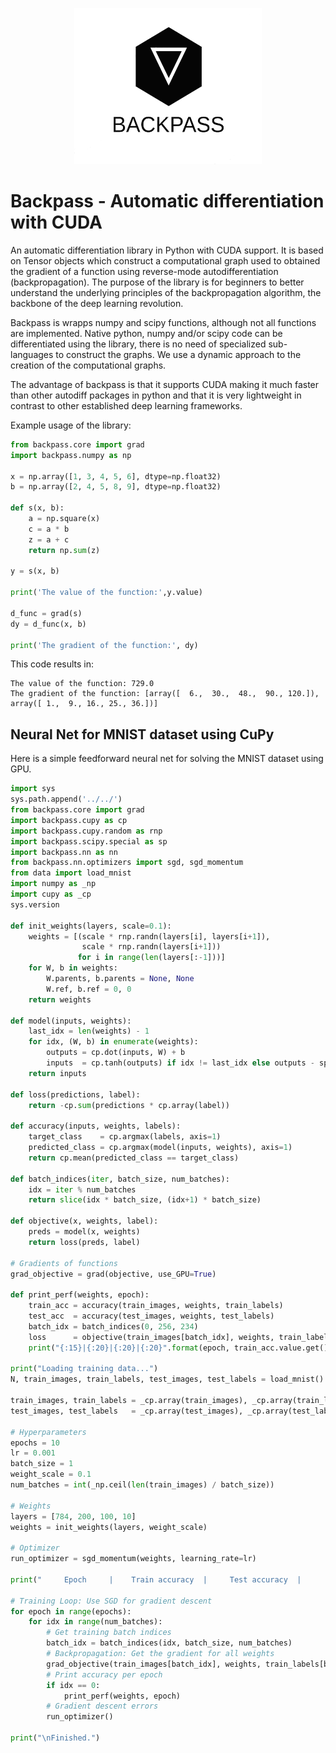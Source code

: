 <p align=center>
    <img src="https://github.com/jahdiel/backpass/blob/master/Backpass.png" width=300 height=250>
</p>

# Backpass - Automatic differentiation with CUDA

An automatic differentiation library in Python with CUDA support. It is based on Tensor objects which construct a computational graph used to obtained the gradient of a function using reverse-mode autodifferentiation (backpropagation). The purpose of the library is for beginners to better understand the underlying principles of the backpropagation algorithm, the backbone of the deep learning revolution.

Backpass is wrapps numpy and scipy functions, although not all functions are implemented. Native python, numpy and/or scipy code can be differentiated using the library, there is no need of specialized sub-languages to construct the graphs. We use a dynamic approach to the creation of the computational graphs. 

The advantage of backpass is that it supports CUDA making it much faster than other autodiff packages in python and that it is very lightweight in contrast to other established deep learning frameworks. 

Example usage of the library:


```python
from backpass.core import grad
import backpass.numpy as np

x = np.array([1, 3, 4, 5, 6], dtype=np.float32)
b = np.array([2, 4, 5, 8, 9], dtype=np.float32)

def s(x, b):
    a = np.square(x)
    c = a * b
    z = a + c
    return np.sum(z)

y = s(x, b)

print('The value of the function:',y.value)

d_func = grad(s)
dy = d_func(x, b)

print('The gradient of the function:', dy)

```

This code results in:

```
The value of the function: 729.0
The gradient of the function: [array([  6.,  30.,  48.,  90., 120.]), array([ 1.,  9., 16., 25., 36.])]
```

## Neural Net for MNIST dataset using CuPy

Here is a simple feedforward neural net for solving the MNIST dataset using GPU.

```python
import sys
sys.path.append('../../')
from backpass.core import grad
import backpass.cupy as cp
import backpass.cupy.random as rnp
import backpass.scipy.special as sp
import backpass.nn as nn
from backpass.nn.optimizers import sgd, sgd_momentum
from data import load_mnist
import numpy as _np
import cupy as _cp
sys.version

def init_weights(layers, scale=0.1):
    weights = [(scale * rnp.randn(layers[i], layers[i+1]), 
                scale * rnp.randn(layers[i+1])) 
               for i in range(len(layers[:-1]))]
    for W, b in weights:
        W.parents, b.parents = None, None
        W.ref, b.ref = 0, 0
    return weights

def model(inputs, weights):
    last_idx = len(weights) - 1
    for idx, (W, b) in enumerate(weights):
        outputs = cp.dot(inputs, W) + b
        inputs  = cp.tanh(outputs) if idx != last_idx else outputs - sp.gpu_logsumexp(outputs, axis=1, keepdims=True)
    return inputs

def loss(predictions, label):
    return -cp.sum(predictions * cp.array(label))

def accuracy(inputs, weights, labels):
    target_class    = cp.argmax(labels, axis=1)
    predicted_class = cp.argmax(model(inputs, weights), axis=1)
    return cp.mean(predicted_class == target_class)

def batch_indices(iter, batch_size, num_batches):
    idx = iter % num_batches
    return slice(idx * batch_size, (idx+1) * batch_size)

def objective(x, weights, label):
    preds = model(x, weights)
    return loss(preds, label)

# Gradients of functions
grad_objective = grad(objective, use_GPU=True)

def print_perf(weights, epoch):
    train_acc = accuracy(train_images, weights, train_labels)
    test_acc  = accuracy(test_images, weights, test_labels)
    batch_idx = batch_indices(0, 256, 234)
    loss      = objective(train_images[batch_idx], weights, train_labels[batch_idx])
    print("{:15}|{:20}|{:20}|{:20}".format(epoch, train_acc.value.get(), test_acc.value.get(), loss.value.get()))

print("Loading training data...")
N, train_images, train_labels, test_images, test_labels = load_mnist()

train_images, train_labels = _cp.array(train_images), _cp.array(train_labels)
test_images, test_labels   = _cp.array(test_images), _cp.array(test_labels)

# Hyperparameters
epochs = 10
lr = 0.001
batch_size = 1
weight_scale = 0.1
num_batches = int(_np.ceil(len(train_images) / batch_size))

# Weights
layers = [784, 200, 100, 10]
weights = init_weights(layers, weight_scale)

# Optimizer
run_optimizer = sgd_momentum(weights, learning_rate=lr)

print("     Epoch     |    Train accuracy  |     Test accuracy  |          Loss      |      L2      ")

# Training Loop: Use SGD for gradient descent
for epoch in range(epochs):
    for idx in range(num_batches):
        # Get training batch indices
        batch_idx = batch_indices(idx, batch_size, num_batches)
        # Backpropagation: Get the gradient for all weights
        grad_objective(train_images[batch_idx], weights, train_labels[batch_idx])
        # Print accuracy per epoch
        if idx == 0:    
            print_perf(weights, epoch)
        # Gradient descent errors
        run_optimizer()

print("\nFinished.")

```
